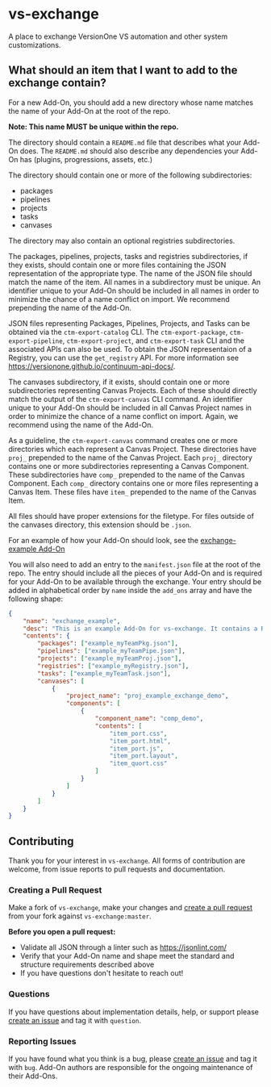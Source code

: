 # vs-exchange
A place to exchange VersionOne VS automation and other system customizations.

## What should an item that I want to add to the exchange contain?
For a new Add-On, you should add a new directory whose name matches the name of your Add-On at the root of the repo. 

**Note: This name MUST be unique within the repo.**

The directory should contain a `README.md` file that describes what your Add-On does. The `README.md` should also describe any dependencies your Add-On has (plugins, progressions, assets, etc.)

The directory should contain one or more of the following subdirectories:
  - packages
  - pipelines
  - projects
  - tasks
  - canvases

The directory may also contain an optional registries subdirectories.

The packages, pipelines, projects, tasks and registries subdirectories, if they exists, should contain one or more files containing the JSON representation of the appropriate type. The name of the JSON file should match the name of the item. All names in a subdirectory must be unique. An identifier unique to your Add-On should be included in all names in order to minimize the chance of a name conflict on import. We recommend prepending the name of the Add-On. 

JSON files representing Packages, Pipelines, Projects, and Tasks can be obtained via  the `ctm-export-catalog` CLI. The `ctm-export-package`, `ctm-export-pipeline`, `ctm-export-project`, and `ctm-export-task` CLI and the associated APIs can also be used. To obtain the JSON representaion of a Registry, you can use the `get_registry` API. For more information see https://versionone.github.io/continuum-api-docs/.

The canvases subdirectory, if it exists, should contain one or more subdirectories representing Canvas Projects. Each of these should directly match the output of the `ctm-export-canvas` CLI command. An identifier unique to your Add-On should be included in all Canvas Project names in order to minimize the chance of a name conflict on import. Again, we recommend using the name of the Add-On. 

As a guideline, the `ctm-export-canvas` command creates one or more directories which each represent a Canvas Project. These directories have `proj_` prepended to the name of the Canvas Project. Each `proj_` directory contains one or more subdirectories representing a Canvas Component. These subdirectories have `comp_` prepended to the name of the Canvas Component. Each `comp_` directory contains one or more files representing a Canvas Item. These files have `item_` prepended to the name of the Canvas Item.

All files should have proper extensions for the filetype. For files outside of the canvases directory, this extension should be `.json`.

For an example of how your Add-On should look, see the [exchange-example Add-On](https://github.com/versionone/vs-exchange/tree/master/exchange_example)

You will also need to add an entry to the `manifest.json` file at the root of the repo. The entry should include all the pieces of your Add-On and is required for your Add-On to be available through the exchange. Your entry should be added in alphabetical order by `name` inside the `add_ons` array and have the following shape:
  
```json
{
    "name": "exchange_example",
    "desc": "This is an example Add-On for vs-exchange. It contains a README.md file to provide a brief description of the Add-On, as well as a list of the Project, Package, Pipeline, Task, Canvas, and Registry documents included in the Add-On. Please use this as a guideline for how to structure a new Add-On that you wish to submit to the exchange.",
    "contents": {
        "packages": ["example_myTeamPkg.json"],
        "pipelines": ["example_myTeamPipe.json"],
        "projects": ["example_myTeamProj.json"],
        "registries": ["example_myRegistry.json"],
        "tasks": ["example_myTeamTask.json"],
        "canvases": [
            {
                "project_name": "proj_example_exchange_demo",
                "components": [
                    {
                        "component_name": "comp_demo",
                        "contents": [
                            "item_port.css",
                            "item_port.html",
                            "item_port.js",
                            "item_port.layout",
                            "item_quort.css"
                        ]
                    }
                ]
            }
        ]
    }
}
```

## Contributing

Thank you for your interest in `vs-exchange`. All forms of contribution are welcome, from issue reports to pull requests and documentation.

### Creating a Pull Request
Make a fork of `vs-exchange`, make your changes and [create a pull request](https://github.com/versionone/vs-exchange/pulls) from your fork against `vs-exchange:master`.

**Before you open a pull request:**
- Validate all JSON through a linter such as https://jsonlint.com/
- Verify that your Add-On name and shape meet the standard and structure requirements described above
- If you have questions don't hesitate to reach out!

### Questions
If you have questions about implementation details, help, or support please [create an issue](https://github.com/versionone/vs-exchange/issues) and tag it with `question`.

### Reporting Issues
If you have found what you think is a bug, please [create an issue](https://github.com/versionone/vs-exchange/issues) and tag it with `bug`. Add-On authors are responsible for the ongoing maintenance of their Add-Ons.
